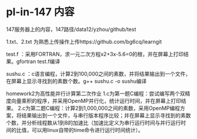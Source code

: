 # pl-in-147 内容

147服务器上的内容，147路径/data12/yzhou/github/test

1.txt、2.txt 为熟悉上传操作上传https://github.com/bg6cq/learngit

test.f    ：采用FORTRAN，求一元二次方程x2+3x-5.6=0的根，并在屏幕上打印结果。gfortran test.f编译

sushu.c   ：c语言编程，计算2到100,000之间的素数，并将结果输出到一个文件，在屏幕上显示寻找到的素数个数。g++ sushu.c -o sushu编译

homework2为高性能并行计算第二次作业
1.c为第一题C编程：尝试编写两个双精度向量乘积的程序，并采用OpenMP并行化，统计运行时间，并在屏幕上打印结果。
2.c为第二题C编程：计算2到1,000,000之间的素数，采用OpenMP编程方案，将结果输出到一个文件，与串行版本程序比较；并在屏幕上显示寻找到的素数个数，并分析线程数从1到8的加速比（加速比定义为串行运行时间与并行运行时间的比值，可以用linux自带的time命令进行运行时间统计）。
